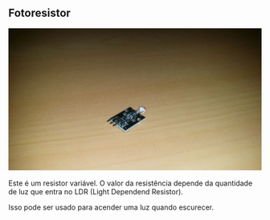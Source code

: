 ## Fotoresistor

![alt text](img/1.jpg)

Este é um resistor variável. O valor da resistência depende da quantidade de luz que entra no LDR (Light Dependend Resistor).

Isso pode ser usado para acender uma luz quando escurecer.